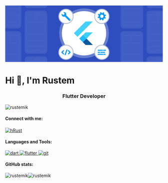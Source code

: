 [![](assets/header.png)](https://github.com/rustemik?tab=repositories)
<h1 align="left">Hi 👋, I'm Rustem</h1>
<h3 align="center">Flutter Developer</h3>


<p align="left"> <img src="https://komarev.com/ghpvc/?username=rustemik&label=Profile%20views&color=0e75b6&style=flat" alt="rustemik" /> </p>

<!---<p align="center"> <a href="https://github.com/ryo-ma/github-profile-trophy"><img src="https://github-profile-trophy.vercel.app/?username=rustemik" alt="rustemik" /></a> </p>--->

<h4 align="left">Connect with me:</h4>
<p align="left">
<a href="https://discord.gg/hRust" target="blank"><img align="center" src="https://raw.githubusercontent.com/rahuldkjain/github-profile-readme-generator/master/src/images/icons/Social/discord.svg" alt="hRust" height="30" width="30" /></a>


<h4 align="left">Languages and Tools:</h4>
<p align="left"> <a href="https://dart.dev" target="_blank" rel="noreferrer"> <img src="https://www.vectorlogo.zone/logos/dartlang/dartlang-icon.svg" alt="dart" width="30" height="30"/> </a> <a href="https://flutter.dev" target="_blank" rel="noreferrer"> <img src="https://www.vectorlogo.zone/logos/flutterio/flutterio-icon.svg" alt="flutter" width="30" height="30"/> </a> <a href="https://git-scm.com/" target="_blank" rel="noreferrer"> <img src="https://www.vectorlogo.zone/logos/git-scm/git-scm-icon.svg" alt="git" width="30" height="30"/> </a> </p>

<h4 align="left">GitHub stats:</h4>
<p><img align="left" src="https://github-readme-stats.vercel.app/api/top-langs?username=rustemik&show_icons=true&locale=en&layout=compact" alt="rustemik" /></p>

<p>&nbsp;<img align="left" src="https://github-readme-stats.vercel.app/api?username=rustemik&show_icons=true&locale=en" alt="rustemik" /></p>

<!---<p><img align="center" src="https://github-readme-streak-stats.herokuapp.com/?user=rustemik&" alt="rustemik" /></p>--->



<!--### Hi there 👋-->

<!--
**Rustemik/Rustemik** is a ✨ _special_ ✨ repository because its `README.md` (this file) appears on your GitHub profile.

Here are some ideas to get you started:

- 🔭 I’m currently working on ...
- 🌱 I’m currently learning ...
- 👯 I’m looking to collaborate on ...
- 🤔 I’m looking for help with ...
- 💬 Ask me about ...
- 📫 How to reach me: ...
- 😄 Pronouns: ...
- ⚡ Fun fact: ...
-->
